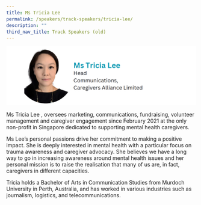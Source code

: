 ```yaml
---
title: Ms Tricia Lee
permalink: /speakers/track-speakers/tricia-lee/
description: ""
third_nav_title: Track Speakers (old)
---
```

<div style="display: flex; flex-wrap: wrap;">
  <div style="flex-basis: 100%; max-width: 100%;">
    <img alt="track speakers 1" src="/images/SpeakersPhoto/tricialee.png">
  </div>
	</div>
	
Ms Tricia Lee , oversees marketing, communications, fundraising, volunteer management and caregiver engagement since February 2021 at the only non-profit in Singapore dedicated to supporting mental health caregivers. 
	
Ms Lee’s personal passions drive her commitment to making a positive impact. She is deeply interested in mental health with a particular focus on trauma awareness and caregiver advocacy. She believes we have a long way to go in increasing awareness around mental health issues and her personal mission is to raise the realisation that many of us are, in fact, caregivers in different capacities.
	
Tricia holds a Bachelor of Arts in Communication Studies from Murdoch University in Perth, Australia, and has worked in various industries such as journalism, logistics, and telecommunications.
